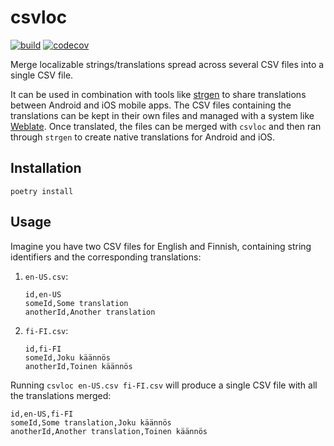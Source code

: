 # csvloc

[![build](https://github.com/jmp/csvloc/actions/workflows/build.yml/badge.svg)](https://github.com/jmp/csvloc/actions/workflows/build.yml)
[![codecov](https://codecov.io/gh/jmp/csvloc/branch/master/graph/badge.svg?token=MEIHEJBWN9)](https://codecov.io/gh/jmp/csvloc)

Merge localizable strings/translations spread across several
CSV files into a single CSV file.

It can be used in combination with tools like [strgen][strgen] to
share translations between Android and iOS mobile apps. The CSV files
containing the translations can be kept in their own files and
managed with a system like [Weblate][weblate]. Once translated,
the files can be merged with `csvloc` and then ran through `strgen`
to create native translations for Android and iOS.

## Installation

    poetry install

## Usage

Imagine you have two CSV files for English and Finnish,
containing string identifiers and the corresponding translations:

1. `en-US.csv`:
   ```
   id,en-US
   someId,Some translation
   anotherId,Another translation
   ```
2. `fi-FI.csv`:
   ```
   id,fi-FI
   someId,Joku käännös
   anotherId,Toinen käännös
   ```

Running `csvloc en-US.csv fi-FI.csv` will produce a single
CSV file with all the translations merged:

    id,en-US,fi-FI
    someId,Some translation,Joku käännös
    anotherId,Another translation,Toinen käännös

[strgen]: https://github.com/daisuke-t-jp/strgen
[weblate]: https://weblate.org/